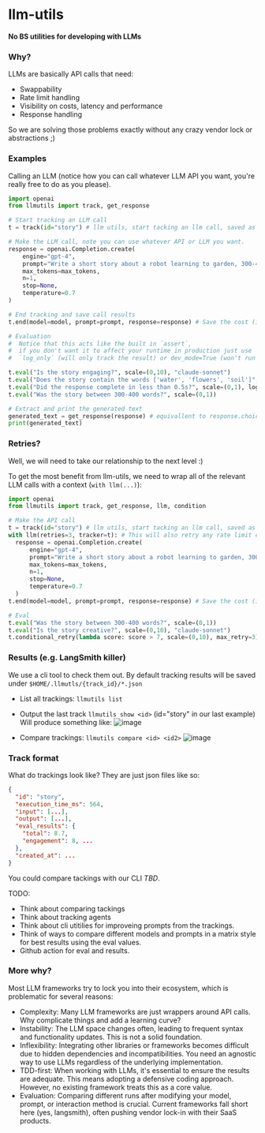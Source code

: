 # llm-utils
**No BS utilities for developing with LLMs**

### Why?
LLMs are basically API calls that need:
- Swappability
- Rate limit handling
- Visibility on costs, latency and performance
- Response handling

So we are solving those problems exactly without any crazy vendor lock or abstractions ;)


### Examples

Calling an LLM (notice how you can call whatever LLM API you want, you're really free to do as you please).
```py
import openai
from llmutils import track, get_response

# Start tracking an LLM call
t = track(id="story") # llm utils, start tacking an llm call, saved as json files.

# Make the LLM call, note you can use whatever API or LLM you want.
response = openai.Completion.create(
    engine="gpt-4",
    prompt="Write a short story about a robot learning to garden, 300-400 words, be creative.",
    max_tokens=max_tokens,
    n=1,
    stop=None,
    temperature=0.7
)

# End tracking and save call results
t.end(model=model, prompt=prompt, response=response) # Save the cost (inputs/outputs), latency (execution time)

# Evaluation
#  Notice that this acts like the built in `assert`,
#  if you don't want it to affect your runtime in production just use
#  `log_only` (will only track the result) or dev_mode=True (won't run - useful for production).

t.eval("Is the story engaging?", scale=(0,10), "claude-sonnet")
t.eval("Does the story contain the words ['water', 'flowers', 'soil']", scale=(0,10)) # This will use function calling to check "flowers" in story_text_response.
t.eval("Did the response complete in less than 0.5s?", scale=(0,1), log_only=True) # This will not trigger a conditional_retry, just log/track the eval 
t.eval("Was the story between 300-400 words?", scale=(0,1))

# Extract and print the generated text
generated_text = get_response(response) # equivallent to response.choices[0].text.strip()
print(generated_text)
```

### Retries?
Well, we will need to take our relationship to the next level :)

To get the most benefit from llm-utils, we need to wrap all of the relevant LLM calls with a context (`with llm(...)`):
```py
import openai
from llmutils import track, get_response, llm, condition

# Make the API call
t = track(id="story") # llm utils, start tacking an llm call, saved as json files.
with llm(retries=3, tracker=t): # This will also retry any rate limit errors 
  response = openai.Completion.create(
      engine="gpt-4",
      prompt="Write a short story about a robot learning to garden, 300-400 words, be creative.",
      max_tokens=max_tokens,
      n=1,
      stop=None,
      temperature=0.7
  )
t.end(model=model, prompt=prompt, response=response) # Save the cost (inputs/outputs), latency (execution time)

# Eval
t.eval("Was the story between 300-400 words?", scale=(0,1))
t.eval("Is the story creative?", scale=(0,10), "claude-sonnet")
t.conditional_retry(lambda score: score > 7, scale=(0,10), max_retry=3) # If our condition isn't met, retry the llm again
```

### Results (e.g. LangSmith killer)
We use a cli tool to check them out. By default tracking results will be saved under `$HOME/.llmutls/{track_id}/*.json`

- List all trackings: `llmutils list`
- Output the last track `llmutils show <id>` (id="story" in our last example)
Will produce something like:
![image](https://github.com/agamm/llm-utils/assets/1269911/9a81a173-6df3-4084-af78-86e18ef97d1b)


- Compare trackings: `llmutils compare <id> <id2>`
![image](https://github.com/agamm/llm-utils/assets/1269911/f0c4485e-3e57-4c17-b2c9-732e27d4229a)


### Track format

What do trackings look like?
They are just json files like so:
```json
{
  "id": "story",
  "execution_time_ms": 564,
  "input": [...],
  "output": [...],
  "eval_results": {
    "total": 8.7,
    "engagement": 8, ...
  },
  "created_at": ...
}
```
You could compare tackings with our CLI *TBD*.

TODO:
- Think about comparing tackings
- Think about tracking agents
- Think about cli utitilies for improveing prompts from the trackings.
- Think of ways to compare different models and prompts in a matrix style for best results using the eval values.
- Github action for eval and results.

### More why?
Most LLM frameworks try to lock you into their ecosystem, which is problematic for several reasons:

- Complexity: Many LLM frameworks are just wrappers around API calls. Why complicate things and add a learning curve?
- Instability: The LLM space changes often, leading to frequent syntax and functionality updates. This is not a solid foundation.
- Inflexibility: Integrating other libraries or frameworks becomes difficult due to hidden dependencies and incompatibilities. You need an agnostic way to use LLMs regardless of the underlying implementation.
- TDD-first: When working with LLMs, it's essential to ensure the results are adequate. This means adopting a defensive coding approach. However, no existing framework treats this as a core value.
- Evaluation: Comparing different runs after modifying your model, prompt, or interaction method is crucial. Current frameworks fall short here (yes, langsmith), often pushing vendor lock-in with their SaaS products.

